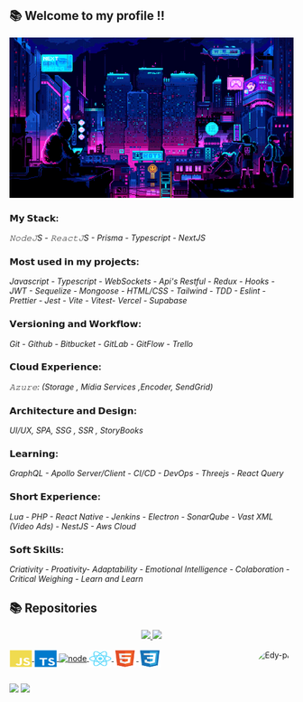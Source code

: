 ## 📚 Welcome to my profile !!

<img src="https://github.com/xTheM4ST3Rx/xTheM4ST3Rx/blob/main/bg.gif"/>

### 𝗠𝘆 𝗦𝘁𝗮𝗰𝗸:
<i>𝙽𝚘𝚍𝚎𝙹S - 𝚁𝚎𝚊𝚌𝚝𝙹S - Prisma - Typescript - NextJS</i>

### 𝗠𝗼𝘀𝘁 𝘂𝘀𝗲𝗱 𝗶𝗻 𝗺𝘆 𝗽𝗿𝗼𝗷𝗲𝗰𝘁𝘀:
<i>Javascript - Typescript  - WebSockets - Api's Restful - Redux - Hooks - JWT - Sequelize - Mongoose - HTML/CSS - Tailwind - TDD - Eslint - Prettier - Jest - Vite - Vitest- Vercel - Supabase</i>

### 𝗩𝗲𝗿𝘀𝗶𝗼𝗻𝗶𝗻𝗴 𝗮𝗻𝗱 𝗪𝗼𝗿𝗸𝗳𝗹𝗼𝘄:
<i>Git - Github - Bitbucket - GitLab - GitFlow - Trello</i>

### 𝗖𝗹𝗼𝘂𝗱 𝗘𝘅𝗽𝗲𝗿𝗶𝗲𝗻𝗰𝗲:
<i>𝙰𝚣𝚞𝚛𝚎: (Storage , Mídia Services ,Encoder, SendGrid)</i>

### 𝗔𝗿𝗰𝗵𝗶𝘁𝗲𝗰𝘁𝘂𝗿𝗲 𝗮𝗻𝗱 𝗗𝗲𝘀𝗶𝗴𝗻:
<i>UI/UX, SPA, SSG , SSR , StoryBooks</i>

### 𝗟𝗲𝗮𝗿𝗻𝗶𝗻𝗴:
<i>GraphQL - Apollo Server/Client - CI/CD - DevOps - Threejs - React Query</i>

### 𝗦𝗵𝗼𝗿𝘁 𝗘𝘅𝗽𝗲𝗿𝗶𝗲𝗻𝗰𝗲:
<i>Lua - PHP - React Native - Jenkins - Electron - SonarQube - Vast XML (Video Ads) - NestJS - Aws Cloud</i>

### 𝗦𝗼𝗳𝘁 𝗦𝗸𝗶𝗹𝗹𝘀:
<i>Criativity - Proativity- Adaptability - Emotional Intelligence - Colaboration - Critical Weighing - Learn and Learn</i>

## 📚 Repositories

<div align="center">
  <a href="https://github.com/xTheM4ST3Rx">
  <img height="120em" src="https://github-readme-stats.vercel.app/api?username=xTheM4ST3Rx&show_icons=true&theme=merko&include_all_commits=true&count_private=true"/>
  <img height="120em" src="https://github-readme-stats.vercel.app/api/top-langs/?username=xTheM4ST3Rx&layout=compact&langs_count=7&theme=merko"/>
</div>



<div style="display: inline_block"><br>
  <img align="center" alt="Js" height="30" width="40" src="https://raw.githubusercontent.com/devicons/devicon/master/icons/javascript/javascript-plain.svg">
  <img align="center" alt="Ts" height="30" width="40" src="https://raw.githubusercontent.com/devicons/devicon/master/icons/typescript/typescript-plain.svg">
  <img align="center" alt="node"  width="30" src="https://brandslogos.com/wp-content/uploads/images/nodejs-icon-logo.png">
  <img align="center" alt="React" height="30" width="40" src="https://raw.githubusercontent.com/devicons/devicon/master/icons/react/react-original.svg">
  <img align="center" alt="HTML" height="30" width="40" src="https://raw.githubusercontent.com/devicons/devicon/master/icons/html5/html5-original.svg">
  <img align="center" alt="CSS" height="30" width="40" src="https://raw.githubusercontent.com/devicons/devicon/master/icons/css3/css3-original.svg">
  
  <img align="right" alt="Edy-pic" height="150" style="border-radius:50px;" src="https://upload.wikimedia.org/wikipedia/commons/thumb/9/99/Unofficial_JavaScript_logo_2.svg/1024px-Unofficial_JavaScript_logo_2.svg.png">
</div>


  ##
 
<div> 
 <a href="discord.gg/nYmStK4vcm" target="_blank"><img src="https://img.shields.io/badge/Discord-7289DA?style=for-the-badge&logo=discord&logoColor=white" target="_blank"></a> 
  <a href="https://www.linkedin.com/in/edinan-c-morais-43170a193/" target="_blank"><img src="https://img.shields.io/badge/-LinkedIn-%230077B5?style=for-the-badge&logo=linkedin&logoColor=white" target="_blank"></a> 
 
 
  

  
